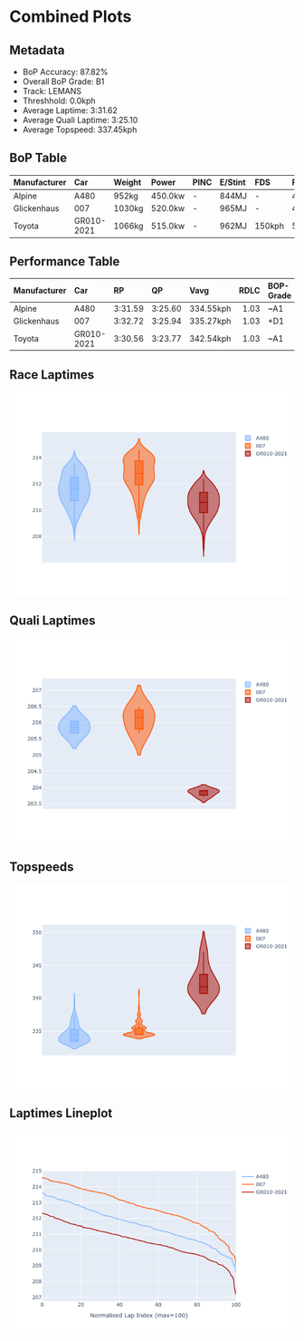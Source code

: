 # Combined Plots

## Metadata

- BoP Accuracy: 87.82%
- Overall BoP Grade: B1
- Track: LEMANS
- Threshhold: 0.0kph
- Average Laptime: 3:31.62
- Average Quali Laptime: 3:25.10
- Average Topspeed: 337.45kph

## BoP Table
| Manufacturer   | Car        | Weight   | Power   | PINC   | E/Stint   | FDS    | RDP    | QDP    | TDP    |
|:---------------|:-----------|:---------|:--------|:-------|:----------|:-------|:-------|:-------|:-------|
| Alpine         | A480       | 952kg    | 450.0kw | -      | 844MJ     | -      | 47.68% | 28.57% | 21.48% |
| Glickenhaus    | 007        | 1030kg   | 520.0kw | -      | 965MJ     | -      | 45.28% | 37.50% | 14.42% |
| Toyota         | GR010-2021 | 1066kg   | 515.0kw | -      | 962MJ     | 150kph | 51.35% | 60.00% | 0.85%  |

## Performance Table
| Manufacturer   | Car        | RP      | QP      | Vavg      |   RDLC | BOP-Grade   | Match   |
|:---------------|:-----------|:--------|:--------|:----------|-------:|:------------|:--------|
| Alpine         | A480       | 3:31.59 | 3:25.60 | 334.55kph |   1.03 | ~A1         | 98.29%  |
| Glickenhaus    | 007        | 3:32.72 | 3:25.94 | 335.27kph |   1.03 | +D1         | 66.77%  |
| Toyota         | GR010-2021 | 3:30.56 | 3:23.77 | 342.54kph |   1.03 | ~A1         | 98.42%  |

## Race Laptimes
![Race Laptimes](images/race_violin.png)

## Quali Laptimes
![Quali Laptimes](images/quali_violin.png)

## Topspeeds
![Topspeeds](images/topspeed_violin.png)

## Laptimes Lineplot
![Laptimes Lineplot](images/laptime_line.png)

